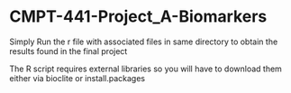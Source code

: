 # CMPT-441-Project_A-Biomarkers
Simply Run the r file with associated files in same directory to obtain the results found in the final project

The R script requires external libraries so you will have to download them either via bioclite or install.packages
